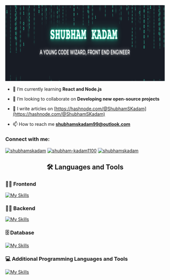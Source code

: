  <img src="assets/h1.png" height="240px"/>
  
- 🌱 I’m currently learning **React and Node.js**

- 👯 I’m looking to collaborate on **Developing new open-source projects**

- 📝 I write articles on [https://hashnode.com/@ShubhamSKadam](https://hashnode.com/@ShubhamSKadam)

- 📫 How to reach me **shubhamskadam99@outlook.com**

<h3 align="left">Connect with me:</h3>
<p align="left">
<a href="https://twitter.com/shubhamskadam" target="blank"><img align="center" src="https://raw.githubusercontent.com/rahuldkjain/github-profile-readme-generator/master/src/images/icons/Social/twitter.svg" alt="shubhamskadam" height="30" width="40" /></a>
<a href="https://linkedin.com/in/shubham-kadam1100" target="blank"><img align="center" src="https://raw.githubusercontent.com/rahuldkjain/github-profile-readme-generator/master/src/images/icons/Social/linked-in-alt.svg" alt="shubham-kadam1100" height="30" width="40" /></a>
<a href="https://www.leetcode.com/shubhamskadam" target="blank"><img align="center" src="https://raw.githubusercontent.com/rahuldkjain/github-profile-readme-generator/master/src/images/icons/Social/leet-code.svg" alt="shubhamskadam" height="30" width="40" /></a>
</p>
<h2 align="center">🛠️ Languages and Tools</h2>


<h3 align="left">🏄‍♂️ Frontend</h3>

[![My Skills](https://skillicons.dev/icons?i=html,css,js,react,sass,tailwind,figma,xd)](https://skillicons.dev)

<h3 align="left">🏄‍🧰 Backend</h3>

[![My Skills](https://skillicons.dev/icons?i=nodejs,express)](https://skillicons.dev)

<h3 align="left">🗄️ Database</h3>

[![My Skills](https://skillicons.dev/icons?i=mongodb,mysql)](https://skillicons.dev)

<h3 align="left"> 💻 Additional Programming Languages and Tools</h3>

[![My Skills](https://skillicons.dev/icons?i=c,cpp,python,java,git,github,linux,docker)](https://skillicons.dev)

